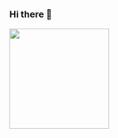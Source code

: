 ### Hi there 👋


  <img height="180em" src="https://github-readme-stats.vercel.app/api/top-langs/?username=mateusback&layout=compact&langs_count=7&theme=dark"/>

<!--
**mateusback/mateusback** is a ✨ _special_ ✨ repository because its `README.md` (this file) appears on your GitHub profile.

Here are some ideas to get you started:

- 🔭 I’m currently working on ...
- 🌱 I’m currently learning ...
- 👯 I’m looking to collaborate on ...
- 🤔 I’m looking for help with ...
- 💬 Ask me about ...
- 📫 How to reach me: ...
- 😄 Pronouns: ...
- ⚡ Fun fact: ...
-->
